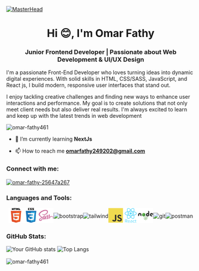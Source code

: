[![MasterHead](https://media.licdn.com/dms/image/v2/D4D16AQHsa8X9QWWP_A/profile-displaybackgroundimage-shrink_350_1400/profile-displaybackgroundimage-shrink_350_1400/0/1728771584657?e=1733961600&v=beta&t=Z_-_OGxSx3u3sGW7PayOD1eb04UJ10yxuzhXHp8rSqo)](https://rishavchanda.io)
<h1 align="center">Hi 😊, I'm Omar Fathy</h1>
<h3 align="center">Junior Frontend Developer | Passionate about Web Development & UI/UX Design</h3>
<p>I'm a passionate Front-End Developer who loves turning ideas into dynamic digital experiences. With solid skills in HTML, CSS/SASS, JavaScript, and React js, I build modern, responsive user interfaces that stand out.

I enjoy tackling creative challenges and finding new ways to enhance user interactions and performance. My goal is to create solutions that not only meet client needs but also deliver real results. I'm always excited to learn and keep up with the latest trends in web development</p>
<p align="left"> <img src="https://komarev.com/ghpvc/?username=omar-fathy461&label=Profile%20views&color=0e75b6&style=flat" alt="omar-fathy461" /> </p>

- 🌱 I’m currently learning **NextJs**

- 📫 How to reach me **omarfathy249202@gmail.com**

<h3 align="left">Connect with me:</h3>
<p align="left">
<a href="https://linkedin.com/in/omar-fathy-25647a267" target="blank"><img align="center" src="https://raw.githubusercontent.com/rahuldkjain/github-profile-readme-generator/master/src/images/icons/Social/linked-in-alt.svg" alt="omar-fathy-25647a267" height="30" width="40" /></a>
</p>

<h3 align="left">Languages and Tools:</h3>
<p align="left" style="display: flex; justify-content: center; align-items: center;"> 
  <a href="https://www.w3.org/html/" target="_blank" rel="noreferrer" style="text-decoration: none;"> 
    <img src="https://raw.githubusercontent.com/devicons/devicon/master/icons/html5/html5-original-wordmark.svg" alt="html5" width="40" height="40"/> 
  </a> 
  <a href="https://www.w3schools.com/css/" target="_blank" rel="noreferrer" style="text-decoration: none;"> 
    <img src="https://raw.githubusercontent.com/devicons/devicon/master/icons/css3/css3-original-wordmark.svg" alt="css3" width="40" height="40"/> 
  </a> 
  <a href="https://sass-lang.com" target="_blank" rel="noreferrer" style="text-decoration: none;"> 
    <img src="https://raw.githubusercontent.com/devicons/devicon/master/icons/sass/sass-original.svg" alt="sass" width="40" height="40"/> 
  </a> 
  <a href="https://getbootstrap.com" target="_blank" rel="noreferrer" style="text-decoration: none;"> 
    <img src="https://cdn-icons-png.flaticon.com/512/5968/5968672.png" alt="bootstrap" width="40" height="40"/> 
  </a> 
  <a href="https://tailwindcss.com/" target="_blank" rel="noreferrer" style="text-decoration: none;"> 
    <img src="https://www.vectorlogo.zone/logos/tailwindcss/tailwindcss-icon.svg" alt="tailwind" width="40" height="40"/> 
  </a> 
  <a href="https://developer.mozilla.org/en-US/docs/Web/JavaScript" target="_blank" rel="noreferrer" style="text-decoration: none;"> 
    <img src="https://raw.githubusercontent.com/devicons/devicon/master/icons/javascript/javascript-original.svg" alt="javascript" width="40" height="40"/> 
  </a> 
  <a href="https://reactjs.org/" target="_blank" rel="noreferrer" style="text-decoration: none;"> 
    <img src="https://raw.githubusercontent.com/devicons/devicon/master/icons/react/react-original-wordmark.svg" alt="react" width="40" height="40"/> 
  </a> 
  <a href="https://nodejs.org" target="_blank" rel="noreferrer" style="text-decoration: none;"> 
    <img src="https://raw.githubusercontent.com/devicons/devicon/master/icons/nodejs/nodejs-original-wordmark.svg" alt="nodejs" width="40" height="40"/> 
  </a> 
  <a href="https://git-scm.com/" target="_blank" rel="noreferrer" style="text-decoration: none;"> 
    <img src="https://www.vectorlogo.zone/logos/git-scm/git-scm-icon.svg" alt="git" width="40" height="40"/> 
  </a> 
  <a href="https://postman.com" target="_blank" rel="noreferrer" style="text-decoration: none;"> 
    <img src="https://www.vectorlogo.zone/logos/getpostman/getpostman-icon.svg" alt="postman" width="40" height="40"/> 
  </a> 
</p>

<h3 align="left">GitHub Stats:</h3>

<!-- GitHub Stats Section -->
![Your GitHub stats](https://github-readme-stats.vercel.app/api?username=omar-fathy461&theme=blue_navy&show_icons=true)
![Top Langs](https://github-readme-stats.vercel.app/api/top-langs/?username=omar-fathy461&theme=blue_navy&layout=compact)



<!-- GitHub Streak Stats -->
<p><img align="center" src="https://streak-stats.demolab.com?user=omar-fathy461&theme=blue_navy&currStreakLabel=58a6ff&sideLabels=c9d1d9&dates=8b949e" alt="omar-fathy461" /></p>
